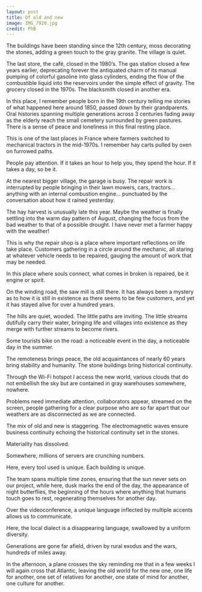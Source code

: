 ```yaml
---
layout: post
title: Of old and new
image: IMG_7920.jpg
credit: PhB
---
```

The buildings have been standing since the 12th century, moss decorating the stones, adding a green touch to the gray granite. The village is quiet.

The last store, the café, closed in the 1980’s. The gas station closed a few years earlier, deprecating forever the antiquated charm of its manual pumping of colorful gasoline into glass cylinders, ending the flow of the combustible liquid into the reservoirs under the simple effect of gravity. The grocery closed in the 1970s. The blacksmith closed in another era.

In this place, I remember people born in the 19th century telling me stories of what happened here around 1850, passed down by their grandparents. Oral histories spanning multiple generations across 3 centuries fading away as the elderly reach the small cemetery surrounded by green pastures. There is a sense of peace and loneliness in this final resting place.

This is one of the last places in France where farmers switched to mechanical tractors in the mid-1970s. I remember hay carts pulled by oxen on furrowed paths.

People pay attention. If it takes an hour to help you, they spend the hour. If it takes a day, so be it.

At the nearest bigger village, the garage is busy. The repair work is interrupted by people bringing in their lawn mowers, cars, tractors… anything with an internal combustion engine… punctuated by the conversation about how it rained yesterday.

The hay harvest is unusually late this year. Maybe the weather is finally settling into the warm day pattern of August, changing the focus from the bad weather to that of a possible drought. I have never met a farmer happy with the weather!

This is why the repair shop is a place where important reflections on life take place. Customers gathering in a circle around the mechanic, all staring at whatever vehicle needs to be repaired, gauging the amount of work that may be needed.

In this place where souls connect, what comes in broken is repaired, be it engine or spirit.

On the winding road, the saw mill is still there. It has always been a mystery as to how it is still in existence as there seems to be few customers, and yet it has stayed alive for over a hundred years.

The hills are quiet, wooded. The little paths are inviting. The little streams dutifully carry their water, bringing life and villages into existence as they merge with further streams to become rivers.

Some tourists bike on the road: a noticeable event in the day, a noticeable day in the summer.

The remoteness brings peace, the old acquaintances of nearly 60 years bring stability and humanity. The stone buildings bring historical continuity.

Through the Wi-Fi hotspot I access the new world, various clouds that do not embellish the sky but are contained in gray warehouses somewhere, nowhere.

Problems need immediate attention, collaborators appear, streamed on the screen, people gathering for a clear purpose who are so far apart that our weathers are as disconnected as we are connected.

The mix of old and new is staggering. The electromagnetic waves ensure business continuity echoing the historical continuity set in the stones.

Materiality has dissolved.

Somewhere, millions of servers are crunching numbers.

Here, every tool used is unique. Each building is unique.

The team spans multiple time zones, ensuring that the sun never sets on our project, while here, dusk marks the end of the day, the appearance of night butterflies, the beginning of the hours where anything that humans touch goes to rest, regenerating themselves for another day.

Over the videoconference, a unique language inflected by multiple accents allows us to communicate.

Here, the local dialect is a disappearing language, swallowed by a uniform diversity.

Generations are gone far afield, driven by rural exodus and the wars, hundreds of miles away.

In the afternoon, a plane crosses the sky reminding me that in a few weeks I will again cross that Atlantic, leaving the old world for the new one, one life for another, one set of relatives for another, one state of mind for another, one culture for another.